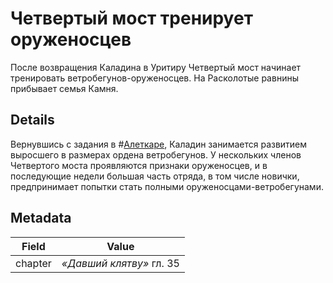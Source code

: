 # Четвертый мост тренирует оруженосцев
После возвращения Каладина в Уритиру Четвертый мост начинает тренировать ветробегунов-оруженосцев. На Расколотые равнины прибывает семья Камня.

## Details
Вернувшись с задания в #[Алеткаре](locations/alethkar), Каладин занимается развитием выросшего в размерах ордена ветробегунов. У нескольких членов Четвертого моста проявляются признаки оруженосцев, и в последующие недели большая часть отряда, в том числе новички, предпринимает попытки стать полными оруженосцами-ветробегунами.

## Metadata
| Field | Value |
| ----- | ----- |
| chapter | *«Давший клятву»* гл. 35 |
